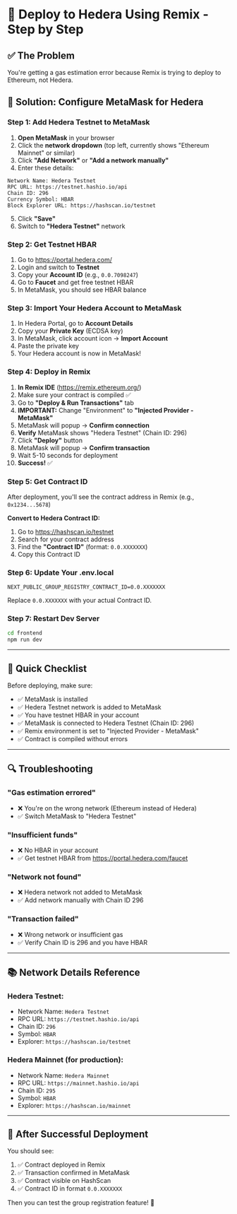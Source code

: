 # 🚀 Deploy to Hedera Using Remix - Step by Step

## ✅ The Problem
You're getting a gas estimation error because Remix is trying to deploy to Ethereum, not Hedera.

## 🔧 Solution: Configure MetaMask for Hedera

### **Step 1: Add Hedera Testnet to MetaMask**

1. **Open MetaMask** in your browser
2. Click the **network dropdown** (top left, currently shows "Ethereum Mainnet" or similar)
3. Click **"Add Network"** or **"Add a network manually"**
4. Enter these details:

```
Network Name: Hedera Testnet
RPC URL: https://testnet.hashio.io/api
Chain ID: 296
Currency Symbol: HBAR
Block Explorer URL: https://hashscan.io/testnet
```

5. Click **"Save"**
6. Switch to **"Hedera Testnet"** network

### **Step 2: Get Testnet HBAR**

1. Go to https://portal.hedera.com/
2. Login and switch to **Testnet**
3. Copy your **Account ID** (e.g., `0.0.7098247`)
4. Go to **Faucet** and get free testnet HBAR
5. In MetaMask, you should see HBAR balance

### **Step 3: Import Your Hedera Account to MetaMask**

1. In Hedera Portal, go to **Account Details**
2. Copy your **Private Key** (ECDSA key)
3. In MetaMask, click account icon → **Import Account**
4. Paste the private key
5. Your Hedera account is now in MetaMask!

### **Step 4: Deploy in Remix**

1. **In Remix IDE** (https://remix.ethereum.org/)
2. Make sure your contract is compiled ✅
3. Go to **"Deploy & Run Transactions"** tab
4. **IMPORTANT:** Change "Environment" to **"Injected Provider - MetaMask"**
5. MetaMask will popup → **Confirm connection**
6. **Verify** MetaMask shows "Hedera Testnet" (Chain ID: 296)
7. Click **"Deploy"** button
8. MetaMask will popup → **Confirm transaction**
9. Wait 5-10 seconds for deployment
10. **Success!** ✅

### **Step 5: Get Contract ID**

After deployment, you'll see the contract address in Remix (e.g., `0x1234...5678`)

**Convert to Hedera Contract ID:**
1. Go to https://hashscan.io/testnet
2. Search for your contract address
3. Find the **"Contract ID"** (format: `0.0.XXXXXXX`)
4. Copy this Contract ID

### **Step 6: Update Your .env.local**

```env
NEXT_PUBLIC_GROUP_REGISTRY_CONTRACT_ID=0.0.XXXXXXX
```

Replace `0.0.XXXXXXX` with your actual Contract ID.

### **Step 7: Restart Dev Server**

```bash
cd frontend
npm run dev
```

---

## 🎯 Quick Checklist

Before deploying, make sure:
- ✅ MetaMask is installed
- ✅ Hedera Testnet network is added to MetaMask
- ✅ You have testnet HBAR in your account
- ✅ MetaMask is connected to Hedera Testnet (Chain ID: 296)
- ✅ Remix environment is set to "Injected Provider - MetaMask"
- ✅ Contract is compiled without errors

---

## 🔍 Troubleshooting

### **"Gas estimation errored"**
- ❌ You're on the wrong network (Ethereum instead of Hedera)
- ✅ Switch MetaMask to "Hedera Testnet"

### **"Insufficient funds"**
- ❌ No HBAR in your account
- ✅ Get testnet HBAR from https://portal.hedera.com/faucet

### **"Network not found"**
- ❌ Hedera network not added to MetaMask
- ✅ Add network manually with Chain ID 296

### **"Transaction failed"**
- ❌ Wrong network or insufficient gas
- ✅ Verify Chain ID is 296 and you have HBAR

---

## 📚 Network Details Reference

### **Hedera Testnet:**
- Network Name: `Hedera Testnet`
- RPC URL: `https://testnet.hashio.io/api`
- Chain ID: `296`
- Symbol: `HBAR`
- Explorer: `https://hashscan.io/testnet`

### **Hedera Mainnet (for production):**
- Network Name: `Hedera Mainnet`
- RPC URL: `https://mainnet.hashio.io/api`
- Chain ID: `295`
- Symbol: `HBAR`
- Explorer: `https://hashscan.io/mainnet`

---

## 🎉 After Successful Deployment

You should see:
1. ✅ Contract deployed in Remix
2. ✅ Transaction confirmed in MetaMask
3. ✅ Contract visible on HashScan
4. ✅ Contract ID in format `0.0.XXXXXXX`

Then you can test the group registration feature! 🚀
